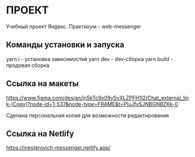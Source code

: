 # ПРОЕКТ

Учебный проект Яндекс. Практикум - web-messenger

## Команды установки и запуска

yarn i - установка зависимостей
yarn dev - dev-сборка
yarn build - продовая сборка

## Ссылка на макеты

https://www.figma.com/design/in5kTc9x09ySvXLZPFH1I2/Chat_external_link-(Copy)?node-id=1-537&node-type=FRAME&t=PIuJfySJNBGNBZKk-0

Сделана персональная копия для возможности редактирования

## Ссылка на Netlify

https://inesterovich-messenger.netlify.app/
